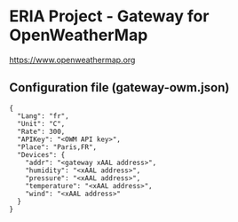 # ERIA Project - Gateway for OpenWeatherMap

https://www.openweathermap.org

## Configuration file (gateway-owm.json)
````
{
  "Lang": "fr",
  "Unit": "C",
  "Rate": 300,
  "APIKey": "<OWM API key>",
  "Place": "Paris,FR",
  "Devices": {
    "addr": "<gateway xAAL address>",
    "humidity": "<xAAL address>",
    "pressure": "<xAAL address>",
    "temperature": "<xAAL address>",
    "wind": "<xAAL address>"
  }
}
````